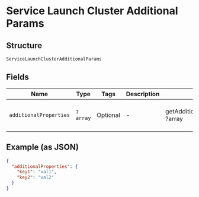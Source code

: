 
# Service Launch Cluster Additional Params

## Structure

`ServiceLaunchClusterAdditionalParams`

## Fields

| Name | Type | Tags | Description | Getter | Setter |
|  --- | --- | --- | --- | --- | --- |
| `additionalProperties` | `?array` | Optional | - | getAdditionalProperties(): ?array | setAdditionalProperties(?array additionalProperties): void |

## Example (as JSON)

```json
{
  "additionalProperties": {
    "key1": "val1",
    "key2": "val2"
  }
}
```

